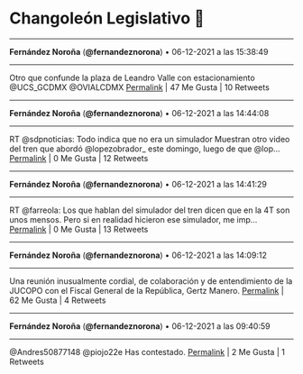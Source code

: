 # Changoleón Legislativo 🙈
*****
**Fernández Noroña** (**@fernandeznorona**) • 06-12-2021 a las 15:38:49
*****
Otro que confunde la plaza de Leandro Valle con estacionamiento ⁦@UCS_GCDMX⁩ ⁦@OVIALCDMX⁩
[Permalink](https://twitter.com/fernandeznorona/status/1468002015209041925) | 47 Me Gusta | 10 Retweets
*****
**Fernández Noroña** (**@fernandeznorona**) • 06-12-2021 a las 14:44:08
*****
RT @sdpnoticias: Todo indica que no era un simulador
Muestran otro video del tren que abordó @lopezobrador_ este domingo, luego de que @lop…
[Permalink](https://twitter.com/fernandeznorona/status/1467988256671383557) | 0 Me Gusta | 12 Retweets
*****
**Fernández Noroña** (**@fernandeznorona**) • 06-12-2021 a las 14:41:29
*****
RT @farreola: Los que hablan del simulador del tren dicen que en la 4T son unos mensos.  Pero si en realidad hicieron ese simulador, me imp…
[Permalink](https://twitter.com/fernandeznorona/status/1467987587516219403) | 0 Me Gusta | 13 Retweets
*****
**Fernández Noroña** (**@fernandeznorona**) • 06-12-2021 a las 14:09:12
*****
Una reunión inusualmente cordial, de colaboración y de entendimiento de la JUCOPO con el Fiscal General de la República, Gertz Manero.
[Permalink](https://twitter.com/fernandeznorona/status/1467979465116598278) | 62 Me Gusta | 4 Retweets
*****
**Fernández Noroña** (**@fernandeznorona**) • 06-12-2021 a las 09:40:59
*****
@Andres50877148 @piojo22e Has contestado.
[Permalink](https://twitter.com/fernandeznorona/status/1467911964601028614) | 2 Me Gusta | 1 Retweets